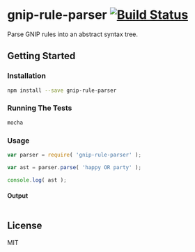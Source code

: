 # gnip-rule-parser [![Build Status](https://travis-ci.org/JamesFrost/gnip-rule-parser.svg?branch=master)](https://travis-ci.org/JamesFrost/gnip-rule-parser)
Parse GNIP rules into an abstract syntax tree. 

## Getting Started
### Installation
```bash
npm install --save gnip-rule-parser
```
### Running The Tests
```bash
mocha
```
### Usage
```js
var parser = require( 'gnip-rule-parser' );

var ast = parser.parse( 'happy OR party' );

console.log( ast ); 
```
#### Output
```bash
```
## License
MIT

